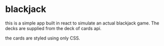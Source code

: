 # blackjack
this is a simple app built in react to simulate an actual blackjack game. The decks are supplied from the deck of cards api.

the cards are styled using only CSS.
